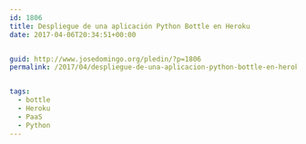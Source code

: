 ```yaml
---
id: 1806
title: Despliegue de una aplicación Python Bottle en Heroku
date: 2017-04-06T20:34:51+00:00


guid: http://www.josedomingo.org/pledin/?p=1806
permalink: /2017/04/despliegue-de-una-aplicacion-python-bottle-en-heroku/


tags:
  - bottle
  - Heroku
  - PaaS
  - Python
---
```

